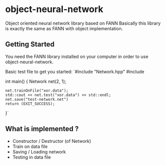 # object-neural-network
Object oriented neural network library based on FANN
Basically this library is exactly the same as FANN with object implementation.

## Getting Started
You need the FANN library installed on your computer in order to use object-neural-network.

Basic test file to get you started:
`#include "Network.hpp"
#include <iostream>

int main()
{
    Network net(2, 1);

    net.trainOnFile("xor.data");
    std::cout << net.test("xor.data") << std::endl;
    net.save("test-network.net")
    return (EXIT_SUCCESS);
}`

## What is implemented ?
- Constructor / Destructor (of Network)
- Train on data file
- Saving / Loading network
- Testing in data file
